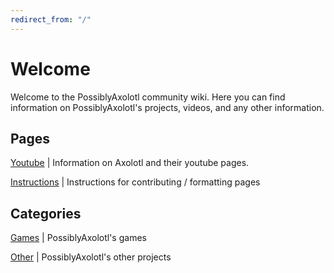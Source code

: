 ```yaml
---
redirect_from: "/"
---
```


# Welcome

Welcome to the PossiblyAxolotl community wiki. Here you can find information on PossiblyAxolotl's projects, videos, and any other information.

## Pages

[Youtube](/youtube) | Information on Axolotl and their youtube pages.

[Instructions](/formatting_instructions) | Instructions for contributing / formatting pages

## Categories

[Games](/games) | PossiblyAxolotl's games

[Other](/other) | PossiblyAxolotl's other projects
